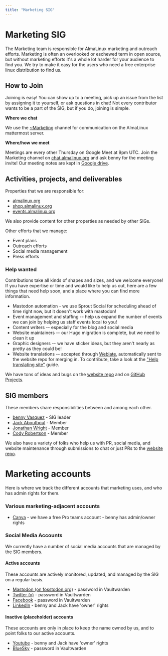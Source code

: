 ```yaml
---
title: "Marketing SIG"
---
```


# Marketing SIG

The Marketing team is responsible for AlmaLinux marketing and outreach efforts. Marketing is often an overlooked or eschewed term in open source, but without marketing efforts it's a whole lot harder for your audience to find you. We try to make it easy for the users who need a free enterprise linux distribution to find us.

## How to Join

Joining is easy! You can show up to a meeting, pick up an issue from the list by assigning it to yourself, or ask questions in chat! Not every contributor wants to be a part of the SIG, but if you do, joining is simple.

**Where we chat**

We use the [~Marketing](https://chat.almalinux.org/almalinux/channels/marketing) channel for communication on the AlmaLinux mattermost server.

**Where/how we meet**

Meetings are every other Thursday on Google Meet at 9pm UTC. Join the Marketing channel on [chat.almalinux.org](https://chat.almalinux.org/almalinux/channels/marketing) and ask benny for the meeting invite! Our meeting notes are kept in [Google drive](https://docs.google.com/document/d/1OK8mQSU-EucCT-VdFVOd87BECmVSXIKXkG7uhLubs9o/edit#heading=h.9ynhotw081jk).

## Activities, projects, and deliverables

Properties that we are responsible for:

- [almalinux.org](https://almalinux.org)
- [shop.almalinux.org](https://shop.almalinux.org)
- [events.almalinux.org](https://events.almalinux.org)

We also provide content for other properties as needed by other SIGs.

Other efforts that we manage:

- Event plans
- Outreach efforts
- Social media management
- Press efforts

### Help wanted

Contributions take all kinds of shapes and sizes, and we welcome everyone! If you have expertise or time and would like to help us out, here are a few things that need help soon, and a place where you can find more information.

- Mastodon automation - we use Sprout Social for scheduling ahead of time right now, but it doesn't work with mastodon!
- Event management and staffing -- help us expand the number of events we can join by helping us staff events local to you!
- Content writers -- especially for the blog and social media
- Website maintainers -- our Hugo migration is complete, but we need to clean it up
- Graphic designers -- we have sticker ideas, but they aren't nearly as pretty as they could be!
- Website translations -- accepted through [Weblate](https://hosted.weblate.org/projects/almalinux/website-backend/), automatically sent to the website repo for merging in. To contribute, take a look at the ["Help translating site"](/Help-translating-site.html) guide.

We have tons of ideas and bugs on the [website repo](https://github.com/AlmaLinux/almalinux.org) and on [GitHub Projects](https://github.com/orgs/AlmaLinux/projects/5/views/1).

## SIG members

These members share responsibilities between and among each other.

- [benny Vasquez](mailto:benny@almalinux.org) - SIG leader
- [Jack Aboutboul](mailto:jack@almalinux.org) - Member
- [Jonathan Wright](mailto:jonathan@almalinux.org) - Member
- [Cody Robertson](mailto:crobertson@almalinux.org) - Member

We also have a variety of folks who help us with PR, social media, and website maintenance through submissions to chat or just PRs to the [website repo](https://github.com/AlmaLinux/almalinux.org).

# Marketing accounts

Here is where we track the different accounts that marketing uses, and who has admin rights for them.

### Various marketing-adjacent accounts

- [Canva](https://canva.com) - we have a free Pro teams account - benny has admin/owner rights

### Social Media Accounts

We currently have a number of social media accounts that are managed by the SIG members.

#### Active accounts

These accounts are actively monitored, updated, and managed by the SIG on a regular basis.

- [Mastodon (on fosstodon.org)](https://fosstodon.org/@almalinux) - password in Vaultwarden
- [Twitter (x)](https://twitter.com/almalinux) - password in Vaultwarden
- [Facebook](https://www.facebook.com/AlmaLinux/) - password in Vaultwarden
- [LinkedIn](https://www.linkedin.com/company/almalinuxos/) - benny and Jack have 'owner' rights

#### Inactive (placeholder) accounts

These accounts are only in place to keep the name owned by us, and to point folks to our active accounts.

- [Youtube](https://www.youtube.com/@almalinux6891) - benny and Jack have 'owner' rights
- [BlueSky](bsky.app/almalinux) - password in Vaultwarden
